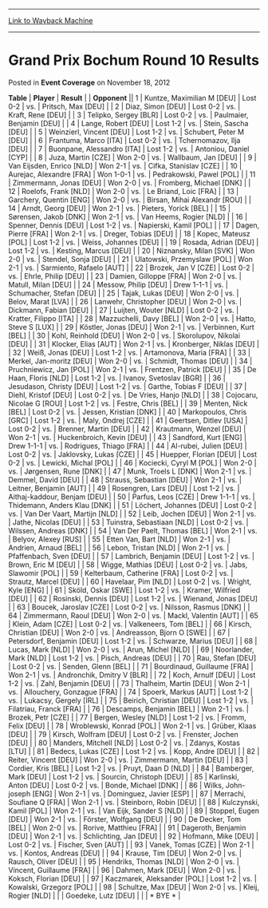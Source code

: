 
---
[Link to Wayback Machine](https://web.archive.org/web/20171030205258/https://magic.wizards.com/en/articles/archive/event-coverage/grand-prix-bochum-round-10-results-2012-11-18)

[_metadata_:description]:- "TablePlayerResult"
[_metadata_:generator]:- "Drupal 7 (http://drupal.org)"
[_metadata_:node]:- "445801"
[_metadata_:publish_date]:- "2012-11-18"
[_metadata_:source]:- "div-main-content"
[_metadata_:title]:- "Grand Prix Bochum Round 10 Results"
[_metadata_:wayback_capture_timestamp]:- "2017-10-30 20:52:58"
[_metadata_:wayback_raw_url]:- "https://web.archive.org/web/20171030205258id_/https://magic.wizards.com/en/articles/archive/event-coverage/grand-prix-bochum-round-10-results-2012-11-18"
[_metadata_:wayback_url]:- "https://magic.wizards.com/en/articles/archive/event-coverage/grand-prix-bochum-round-10-results-2012-11-18"
---


Grand Prix Bochum Round 10 Results
==================================



 Posted in **Event Coverage**
 on November 18, 2012 












 **Table** | **Player** | **Result** |  | **Opponent** ||  1 | Kuntze, Maximilian M [DEU] | Lost 0-2 | vs. | Pritsch, Max [DEU] |
|  2 | Diaz, Simon [DEU] | Lost 0-2 | vs. | Kraft, Rene [DEU] |
|  3 | Telipko, Sergey [BLR] | Lost 0-2 | vs. | Paulmaier, Benjamin [DEU] |
|  4 | Lange, Robert [DEU] | Lost 1-2 | vs. | Stein, Sascha [DEU] |
|  5 | Weinzierl, Vincent [DEU] | Lost 1-2 | vs. | Schubert, Peter M [DEU] |
|  6 | Frantuma, Marco [ITA] | Lost 0-2 | vs. | Tchernomazov, Ilja [DEU] |
|  7 | Buonpane, Alessandro [ITA] | Lost 1-2 | vs. | Antoniou, Daniel [CYP] |
|  8 | Juza, Martin [CZE] | Won 2-0 | vs. | Wallbaum, Jan [DEU] |
|  9 | Van Eijsden, Enrico [NLD] | Won 2-1 | vs. | Cifka, Stanislav [CZE] |
|  10 | Aurejac, Alexandre [FRA] | Won 1-0-1 | vs. | Pedrakowski, Pawel [POL] |
|  11 | Zimmermann, Jonas [DEU] | Won 2-0 | vs. | Fromberg, Michael [DNK] |
|  12 | Roelofs, Frank [NLD] | Won 2-0 | vs. | Le Briand, Loic [FRA] |
|  13 | Garchery, Quentin [ENG] | Won 2-0 | vs. | Birsan, Mihai Alexandr [ROU] |
|  14 | Arndt, Georg [DEU] | Won 2-1 | vs. | Pieters, Yorick [BEL] |
|  15 | Sørensen, Jakob [DNK] | Won 2-1 | vs. | Van Heems, Rogier [NLD] |
|  16 | Spenner, Dennis [DEU] | Lost 1-2 | vs. | Napierski, Kamil [POL] |
|  17 | Dagen, Pierre [FRA] | Won 2-1 | vs. | Dreger, Tobias [DEU] |
|  18 | Kopec, Mateusz [POL] | Lost 1-2 | vs. | Weiss, Johannes [DEU] |
|  19 | Rosada, Adrian [DEU] | Lost 1-2 | vs. | Kesting, Marcus [DEU] |
|  20 | Niznansky, Milan [SVK] | Won 2-0 | vs. | Stendel, Sonja [DEU] |
|  21 | Ulatowski, Przemyslaw [POL] | Won 2-1 | vs. | Sarmiento, Rafaelo [AUT] |
|  22 | Brozek, Jan V [CZE] | Lost 0-2 | vs. | Ehrle, Philip [DEU] |
|  23 | Damien, Gilloppe [FRA] | Won 2-0 | vs. | Matull, Milan [DEU] |
|  24 | Messow, Philip [DEU] | Drew 1-1-1 | vs. | Schumacher, Stefan [DEU] |
|  25 | Tajak, Lukas [DEU] | Won 2-0 | vs. | Belov, Marat [LVA] |
|  26 | Lanwehr, Christopher [DEU] | Won 2-0 | vs. | Dickmann, Fabian [DEU] |
|  27 | Luijten, Wouter [NLD] | Lost 0-2 | vs. | Kratter, Filippo [ITA] |
|  28 | Mazzuchelli, Davy [BEL] | Won 2-0 | vs. | Hatto, Steve S [LUX] |
|  29 | Köstler, Jonas [DEU] | Won 2-1 | vs. | Verbinnen, Kurt [BEL] |
|  30 | Kohl, Reinhold [DEU] | Won 2-0 | vs. | Skorolupov, Nikolai [DEU] |
|  31 | Klocker, Elias [AUT] | Won 2-1 | vs. | Kronberger, Niklas [DEU] |
|  32 | Weiß, Jonas [DEU] | Lost 1-2 | vs. | Artamonova, Maria [FRA] |
|  33 | Merkel, Jan-moritz [DEU] | Won 2-0 | vs. | Schmidt, Thomas [DEU] |
|  34 | Pruchniewicz, Jan [POL] | Won 2-1 | vs. | Frentzen, Patrick [DEU] |
|  35 | De Haan, Floris [NLD] | Lost 1-2 | vs. | Ivanov, Svetoslav [BGR] |
|  36 | Jesudason, Christy [DEU] | Lost 1-2 | vs. | Garthe, Tobias F [DEU] |
|  37 | Diehl, Kristof [DEU] | Lost 0-2 | vs. | De Vries, Hanjo [NLD] |
|  38 | Cojocaru, Nicolae G [ROU] | Lost 1-2 | vs. | Festre, Chris [BEL] |
|  39 | Menten, Nick [BEL] | Lost 0-2 | vs. | Jessen, Kristian [DNK] |
|  40 | Markopoulos, Chris [GRC] | Lost 1-2 | vs. | Maly, Ondrej [CZE] |
|  41 | Geertsen, Ditlev [USA] | Lost 0-2 | vs. | Brenner, Martin [DEU] |
|  42 | Krautmann, Wenzel [DEU] | Won 2-1 | vs. | Huckenbroich, Kevin [DEU] |
|  43 | Sandford, Kurt [ENG] | Drew 1-1-1 | vs. | Rodrigues, Thiago [FRA] |
|  44 | Al-rubei, Julien [DEU] | Lost 0-2 | vs. | Jaklovsky, Lukas [CZE] |
|  45 | Huepper, Florian [DEU] | Lost 0-2 | vs. | Lewicki, Michal [POL] |
|  46 | Kociecki, Cyryl M [POL] | Won 2-0 | vs. | Jørgensen, Rune [DNK] |
|  47 | Munk, Troels L [DNK] | Won 2-1 | vs. | Demmel, David [DEU] |
|  48 | Strauss, Sebastian [DEU] | Won 2-1 | vs. | Leitner, Benjamin [AUT] |
|  49 | Rosengren, Lars [DEU] | Lost 1-2 | vs. | Aithaj-kaddour, Benjam [DEU] |
|  50 | Parfus, Leos [CZE] | Drew 1-1-1 | vs. | Thidemann, Anders Klau [DNK] |
|  51 | Löchert, Johannes [DEU] | Lost 0-2 | vs. | Van Der Vaart, Martijn [NLD] |
|  52 | Leib, Jochen [DEU] | Won 2-1 | vs. | Jathe, Nicolas [DEU] |
|  53 | Tuinstra, Sebastiaan [NLD] | Lost 0-2 | vs. | Wilssen, Andreas [DNK] |
|  54 | Van Der Paelt, Thomas [BEL] | Won 2-1 | vs. | Belyov, Alexey [RUS] |
|  55 | Etten Van, Bart [NLD] | Won 2-1 | vs. | Andrien, Arnaud [BEL] |
|  56 | Lebon, Tristan [NLD] | Won 2-1 | vs. | Pfaffenbach, Sven [DEU] |
|  57 | Lambrich, Benjamin [DEU] | Lost 1-2 | vs. | Brown, Eric M [DEU] |
|  58 | Wigge, Mathias [DEU] | Lost 0-2 | vs. | Jabs, Slawomir [POL] |
|  59 | Kelterbaum, Catherine [FRA] | Lost 0-2 | vs. | Strautz, Marcel [DEU] |
|  60 | Havelaar, Pim [NLD] | Lost 0-2 | vs. | Wright, Kyle [ENG] |
|  61 | Sköld, Oskar [SWE] | Lost 1-2 | vs. | Kramer, Wilfried [DEU] |
|  62 | Rosinski, Dennis [DEU] | Lost 1-2 | vs. | Wienand, Jonas [DEU] |
|  63 | Boucek, Jaroslav [CZE] | Lost 0-2 | vs. | Nilsson, Rasmus [DNK] |
|  64 | Zimmermann, Raoul [DEU] | Won 2-0 | vs. | Mackl, Valentin [AUT] |
|  65 | Klein, Adam [CZE] | Lost 0-2 | vs. | Valkeneers, Tom [BEL] |
|  66 | Kirsch, Christian [DEU] | Won 2-0 | vs. | Andreasson, Bjorn O [SWE] |
|  67 | Petersdorf, Benjamin [DEU] | Lost 1-2 | vs. | Schwarze, Marius [DEU] |
|  68 | Lucas, Mark [NLD] | Won 2-0 | vs. | Arun, Michel [NLD] |
|  69 | Noorlander, Mark [NLD] | Lost 1-2 | vs. | Pisch, Andreas [DEU] |
|  70 | Rau, Stefan [DEU] | Lost 0-2 | vs. | Senden, Glenn [BEL] |
|  71 | Bourdinaud, Guillaume [FRA] | Won 2-1 | vs. | Andronchik, Dmitry V [BLR] |
|  72 | Koch, Arnulf [DEU] | Lost 1-2 | vs. | Zahl, Benjamin [DEU] |
|  73 | Thalheim, Martin [DEU] | Won 2-1 | vs. | Allouchery, Gonzague [FRA] |
|  74 | Spoerk, Markus [AUT] | Lost 1-2 | vs. | Lukacsy, Gergely [IRL] |
|  75 | Beirich, Christian [DEU] | Lost 1-2 | vs. | Filatriau, Franck [FRA] |
|  76 | Descamps, Benjamin [BEL] | Won 2-1 | vs. | Brozek, Petr [CZE] |
|  77 | Bergen, Wesley [NLD] | Lost 1-2 | vs. | Fromm, Felix [DEU] |
|  78 | Wroblewski, Konrad [POL] | Won 2-1 | vs. | Grüber, Klaas [DEU] |
|  79 | Kirsch, Wolfram [DEU] | Lost 0-2 | vs. | Frenster, Jochen [DEU] |
|  80 | Manders, Mitchell [NLD] | Lost 0-2 | vs. | Zdanys, Kostas [LTU] |
|  81 | Bedecs, Lukas [CZE] | Lost 1-2 | vs. | Kopp, Andre [DEU] |
|  82 | Reiter, Vincent [DEU] | Won 2-0 | vs. | Zimmermann, Martin [DEU] |
|  83 | Cordier, Kris [BEL] | Lost 1-2 | vs. | Pruyt, Daan D [NLD] |
|  84 | Bamberger, Mark [DEU] | Lost 1-2 | vs. | Sourcin, Christoph [DEU] |
|  85 | Karlinski, Anton [DEU] | Lost 0-2 | vs. | Bonde, Michael [DNK] |
|  86 | Wilks, John-joseph [ENG] | Won 2-1 | vs. | Dominguez, Javier [ESP] |
|  87 | Merrachi, Soufiane Q [FRA] | Won 2-1 | vs. | Steinborn, Robin [DEU] |
|  88 | Kulczynski, Kamil [POL] | Won 2-1 | vs. | Van Eijk, Sander S [NLD] |
|  89 | Stoppel, Eugen [DEU] | Won 2-1 | vs. | Förster, Wolfgang [DEU] |
|  90 | De Decker, Tom [BEL] | Won 2-0 | vs. | Rorive, Matthieu [FRA] |
|  91 | Dageroth, Benjamin [DEU] | Won 2-1 | vs. | Schlichting, Jan [DEU] |
|  92 | Hofmann, Mike [DEU] | Lost 0-2 | vs. | Fischer, Sven [AUT] |
|  93 | Vanek, Tomas [CZE] | Won 2-1 | vs. | Kontos, Andreas [DEU] |
|  94 | Krause, Tim [DEU] | Won 2-0 | vs. | Rausch, Oliver [DEU] |
|  95 | Hendriks, Thomas [NLD] | Won 2-0 | vs. | Vincent, Guillaume [FRA] |
|  96 | Dahmen, Mark [DEU] | Won 2-0 | vs. | Koksch, Florian [DEU] |
|  97 | Kaczmarek, Aleksander [POL] | Lost 1-2 | vs. | Kowalski, Grzegorz [POL] |
|  98 | Schultze, Max [DEU] | Won 2-0 | vs. | Kleij, Rogier [NLD] |
|  | Goedeke, Lutz [DEU] |  |  | \* BYE \* |







